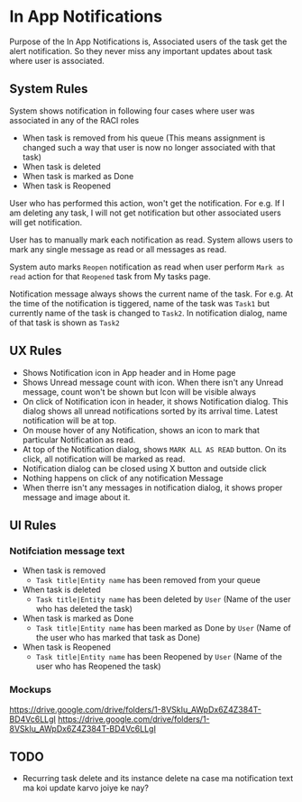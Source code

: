 # In App Notifications

Purpose of the In App Notifications is, Associated users of the task get the alert notification. So they never miss any important updates about task where user is associated.

## System Rules

System shows notification in following four cases where user was associated in any of the RACI roles

- When task is removed from his queue (This means assignment is changed such a way that user is now no longer associated with that task)
- When task is deleted 
- When task is marked as Done
- When task is Reopened

User who has performed this action, won't get the notification. For e.g. If I am deleting any task, I will not get notification but other associated users will get notification.

User has to manually mark each notification as read. System allows users to mark any single message as read or all messages as read.

System auto marks `Reopen` notification as read when user perform `Mark as read` action for that `Reopened` task from My tasks page.

Notification message always shows the current name of the task. For e.g. At the time of the notification is tiggered, name of the task was `Task1` but currently name of the task is changed to `Task2`. In notification dialog, name of that task is shown as `Task2`

## UX Rules

- Shows Notification icon in App header and in Home page
- Shows Unread message count with icon. When there isn't any Unread message, count won't be shown but Icon will be visible always
- On click of Notification icon in header, it shows Notification dialog. This dialog shows all unread notifications sorted by its arrival time. Latest notification will be at top. 
- On mouse hover of any Notification, shows an icon to mark that particular Notification as read. 
- At top of the Notification dialog, shows `MARK ALL AS READ` button. On its click, all notification will be marked as read. 
- Notification dialog can be closed using X button and outside click
- Nothing happens on click of any notification Message
- When therre isn't any messages in notification dialog, it shows proper message and image about it. 

## UI Rules

### Notifciation message text

- When task is removed
  - `Task title|Entity name` has been removed from your queue
- When task is deleted
  - `Task title|Entity name` has been deleted by `User` (Name of the user who has deleted the task)
- When task is marked as Done
  - `Task title|Entity name` has been marked as Done by `User` (Name of the user who has marked that task as Done)
- When task is Reopened
  - `Task title|Entity name` has been Reopened by `User` (Name of the user who has Reopened the task)

### Mockups

https://drive.google.com/drive/folders/1-8VSkIu_AWpDx6Z4Z384T-BD4Vc6LLgI
https://drive.google.com/drive/folders/1-8VSkIu_AWpDx6Z4Z384T-BD4Vc6LLgI



## TODO

- Recurring task delete and its instance delete na case ma notification text ma koi update karvo joiye ke nay?
